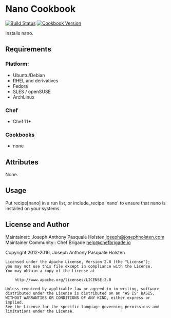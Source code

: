 # Nano Cookbook

[![Build Status](https://travis-ci.org/chef-brigade/nano-cookbook.svg?branch=master)](https://travis-ci.org/chef-brigade/nano-cookbook) [![Cookbook Version](https://img.shields.io/cookbook/v/nano-cookbook.svg)](https://supermarket.chef.io/cookbooks/nano)

Installs nano.

## Requirements

### Platform:

- Ubuntu/Debian
- RHEL and derivatives
- Fedora
- SLES / openSUSE
- ArchLinux

### Chef

- Chef 11+

### Cookbooks

- none

## Attributes

None.

## Usage

Put recipe[nano] in a run list, or include_recipe 'nano' to ensure that nano is installed on your systems.

## License and Author

Maintainer:: Joseph Anthony Pasquale Holsten [joseph@josephholsten.com](mailto:joseph@josephholsten.com) Maintainer Community:: Chef Brigade [help@chefbrigade.io](mailto:help@chefbrigade.io)

Copyright 2012-2016, Joseph Anthony Pasquale Holsten

```
Licensed under the Apache License, Version 2.0 (the "License");
you may not use this file except in compliance with the License.
You may obtain a copy of the License at

    http://www.apache.org/licenses/LICENSE-2.0

Unless required by applicable law or agreed to in writing, software
distributed under the License is distributed on an "AS IS" BASIS,
WITHOUT WARRANTIES OR CONDITIONS OF ANY KIND, either express or implied.
See the License for the specific language governing permissions and
limitations under the License.
```
